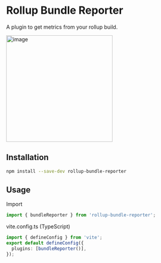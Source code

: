 # Rollup Bundle Reporter

A plugin to get metrics from your rollup build.

<img width="285" alt="image" src="https://user-images.githubusercontent.com/69413287/230008164-ea52b9c4-a242-4905-b590-db8ab9fd68a0.png">

## Installation

```sh
npm install --save-dev rollup-bundle-reporter
```

## Usage

Import

```javascript
import { bundleReporter } from 'rollup-bundle-reporter';
```

vite.config.ts (TypeScript)

```typescript
import { defineConfig } from 'vite';
export default defineConfig({
  plugins: [bundleReporter()],
});
```
